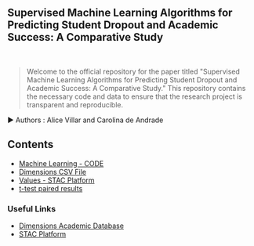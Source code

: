 
<h2>Supervised Machine Learning Algorithms for Predicting Student Dropout and Academic Success: A Comparative Study </h2>

 
 <br> 
 

>  Welcome to the official repository for the paper titled "Supervised Machine Learning Algorithms for Predicting Student Dropout and Academic Success: A Comparative Study." This repository contains the necessary code and data to ensure that the research project is transparent and reproducible.  

:arrow_forward: Authors : Alice Villar and Carolina de Andrade

<!--Quick Start  
[Check out](https://nbviewer.org/github/alicevillar/SML-for-Predicting-Student-Dropout-and-Academic-Success_Comparative-Study/blob/6f524664599ae2bf609f612fae41ea337e7d75f8/ml-algorithms-usage-and-prediction.ipynb) a static version of the notebook with Jupyter NBViewer from the comfort of your web browser.  -->


## Contents 
 
 * [Machine Learning - CODE](https://github.com/alicevillar/SML-Comparative-Study/blob/main/SML-Code.ipynb)
 * [Dimensions CSV File](https://github.com/alicevillar/SML-Comparative-Study/blob/main/Dimensions-Publication-2023-08-21_19-42-09%20-%20Copia.csv)
* [Values - STAC Platform](https://github.com/alicevillar/SML-Comparative-Study/blob/main/Values_for_STAC_test.csv)
* [t-test paired results](https://github.com/alicevillar/SML-Comparative-Study/blob/main/statistical_test_t_test_paired.png)

### Useful Links
  
  * [Dimensions Academic Database](https://app.dimensions.ai/discover/publication)
  * [STAC Platform](https://tec.citius.usc.es/stac/)

  

 

 
